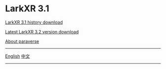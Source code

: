 # LarkXR 3.1

[LarkXR 3.1 history download](https://github.com/pingxingyun/LarkXR3.1/releases)

[Latest LarkXR 3.2 version download](https://www.pingxingyun.com/devCenter.html)

[About paraverse](https://www.paraverse.cc/)

---

[English](./README.md) [中文](./README.zh_CN.md)

---